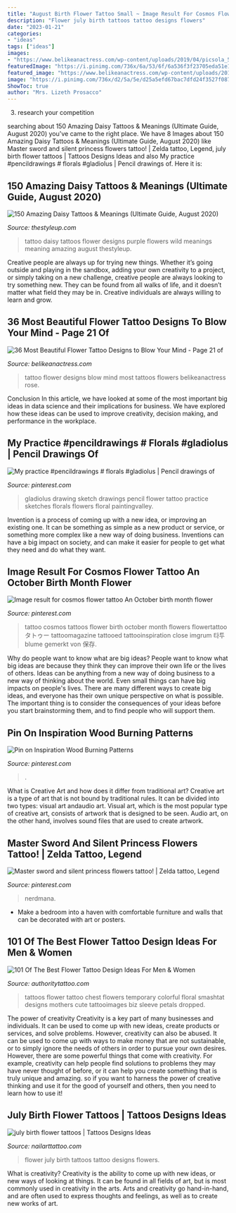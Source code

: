 ```yaml
---
title: "August Birth Flower Tattoo Small ~ Image Result For Cosmos Flower Tattoo An October Birth Month Flower"
description: "Flower july birth tattoos tattoo designs flowers"
date: "2023-01-21"
categories:
- "ideas"
tags: ["ideas"]
images:
- "https://www.belikeanactress.com/wp-content/uploads/2019/04/picsola_50268249_297704227604784_8630076860404714223_n.jpg"
featuredImage: "https://i.pinimg.com/736x/6a/53/6f/6a536f3f23705eda51e1fe98fd17132c.jpg"
featured_image: "https://www.belikeanactress.com/wp-content/uploads/2019/04/picsola_50268249_297704227604784_8630076860404714223_n.jpg"
image: "https://i.pinimg.com/736x/d2/5a/5e/d25a5efd67bac7dfd24f3527f0872cb7.jpg"
ShowToc: true
author: "Mrs. Lizeth Prosacco"
---
```



3. research your competition 

	

		
searching about 150 Amazing Daisy Tattoos &amp; Meanings (Ultimate Guide, August 2020) you've came to the right place. We have 8 Images about 150 Amazing Daisy Tattoos &amp; Meanings (Ultimate Guide, August 2020) like Master sword and silent princess flowers tattoo! | Zelda tattoo, Legend, july birth flower tattoos | Tattoos Designs Ideas and also My practice #pencildrawings # florals #gladiolus | Pencil drawings of. Here it is:
		
    
## 150 Amazing Daisy Tattoos &amp; Meanings (Ultimate Guide, August 2020)

<img loading=lazy src="https://thestyleup.com/wp-content/uploads/2015/03/daisy-tattoo-171.jpg" onerror="this.onerror=null;this.src='https://tse1.mm.bing.net/th?id=OIP.Y6j6uXzneHwpRSHmpl7nzAHaHa&amp;pid=15.1';" alt="150 Amazing Daisy Tattoos &amp; Meanings (Ultimate Guide, August 2020)">

_Source: thestyleup.com_

>tattoo daisy tattoos flower designs purple flowers wild meanings meaning amazing august thestyleup. 

	

Creative people are always up for trying new things. Whether it’s going outside and playing in the sandbox, adding your own creativity to a project, or simply taking on a new challenge, creative people are always looking to try something new. They can be found from all walks of life, and it doesn’t matter what field they may be in. Creative individuals are always willing to learn and grow.

    
## 36 Most Beautiful Flower Tattoo Designs To Blow Your Mind - Page 21 Of

<img loading=lazy src="https://www.belikeanactress.com/wp-content/uploads/2019/04/picsola_50268249_297704227604784_8630076860404714223_n.jpg" onerror="this.onerror=null;this.src='https://tse4.mm.bing.net/th?id=OIP.lKGl41rmsHVQshpUkZtI3gHaLJ&amp;pid=15.1';" alt="36 Most Beautiful Flower Tattoo Designs to Blow Your Mind - Page 21 of">

_Source: belikeanactress.com_

>tattoo flower designs blow mind most tattoos flowers belikeanactress rose. 

	

Conclusion
In this article, we have looked at some of the most important big ideas in data science and their implications for business. We have explored how these ideas can be used to improve creativity, decision making, and performance in the workplace.

    
## My Practice #pencildrawings # Florals #gladiolus | Pencil Drawings Of

<img loading=lazy src="https://i.pinimg.com/736x/d2/5a/5e/d25a5efd67bac7dfd24f3527f0872cb7.jpg" onerror="this.onerror=null;this.src='https://tse1.mm.bing.net/th?id=OIP.tFt1NfvAXHBPoW2ulSSJFwHaMW&amp;pid=15.1';" alt="My practice #pencildrawings # florals #gladiolus | Pencil drawings of">

_Source: pinterest.com_

>gladiolus drawing sketch drawings pencil flower tattoo practice sketches florals flowers floral paintingvalley. 

	

Invention is a process of coming up with a new idea, or improving an existing one. It can be something as simple as a new product or service, or something more complex like a new way of doing business. Inventions can have a big impact on society, and can make it easier for people to get what they need and do what they want.

    
## Image Result For Cosmos Flower Tattoo An October Birth Month Flower

<img loading=lazy src="https://i.pinimg.com/736x/2d/09/d2/2d09d21ad98775bef10ecf84020f9aba.jpg" onerror="this.onerror=null;this.src='https://tse3.mm.bing.net/th?id=OIP.2vPcuaFKF5GYLRD-voYnaAD6D6&amp;pid=15.1';" alt="Image result for cosmos flower tattoo An October birth month flower">

_Source: pinterest.com_

>tattoo cosmos tattoos flower birth october month flowers flowertattoo タトゥー tattoomagazine tattooed tattooinspiration close imgrum 타투 blume gemerkt von 保存. 

	

Why do people want to know what are big ideas?
People want to know what big ideas are because they think they can improve their own life or the lives of others. Ideas can be anything from a new way of doing business to a new way of thinking about the world. Even small things can have big impacts on people's lives. There are many different ways to create big ideas, and everyone has their own unique perspective on what is possible. The important thing is to consider the consequences of your ideas before you start brainstorming them, and to find people who will support them.

    
## Pin On Inspiration Wood Burning Patterns

<img loading=lazy src="https://i.pinimg.com/736x/6a/53/6f/6a536f3f23705eda51e1fe98fd17132c.jpg" onerror="this.onerror=null;this.src='https://tse3.mm.bing.net/th?id=OIP.Gn-NednZ_D9Hvfe_H0WpPgHaHa&amp;pid=15.1';" alt="Pin on Inspiration Wood Burning Patterns">

_Source: pinterest.com_

>. 

	

What is Creative Art and how does it differ from traditional art?
Creative art is a type of art that is not bound by traditional rules. It can be divided into two types: visual art andaudio art. Visual art, which is the most popular type of creative art, consists of artwork that is designed to be seen. Audio art, on the other hand, involves sound files that are used to create artwork.

    
## Master Sword And Silent Princess Flowers Tattoo! | Zelda Tattoo, Legend

<img loading=lazy src="https://i.pinimg.com/736x/f0/3e/01/f03e01d3923df1b1fc7b5ae2f915e650.jpg" onerror="this.onerror=null;this.src='https://tse3.mm.bing.net/th?id=OIP.wJ0kVRYwbcpu5kt1V1j-dAHaLH&amp;pid=15.1';" alt="Master sword and silent princess flowers tattoo! | Zelda tattoo, Legend">

_Source: pinterest.com_

>nerdmana. 

	

- Make a bedroom into a haven with comfortable furniture and walls that can be decorated with art or posters.

    
## 101 Of The Best Flower Tattoo Design Ideas For Men &amp; Women

<img loading=lazy src="https://authoritytattoo.com/wp-content/uploads/2016/12/FlowerTattoos4.jpg" onerror="this.onerror=null;this.src='https://tse1.mm.bing.net/th?id=OIP.83iD9socdQWzfJi7GL7KgAHaJ4&amp;pid=15.1';" alt="101 Of The Best Flower Tattoo Design Ideas For Men &amp; Women">

_Source: authoritytattoo.com_

>tattoos flower tattoo chest flowers temporary colorful floral smashtat designs mothers cute tattooimages biz sleeve petals dropped. 

	

The power of creativity
Creativity is a key part of many businesses and individuals. It can be used to come up with new ideas, create products or services, and solve problems. However, creativity can also be abused. It can be used to come up with ways to make money that are not sustainable, or to simply ignore the needs of others in order to pursue your own desires. However, there are some powerful things that come with creativity. For example, creativity can help people find solutions to problems they may have never thought of before, or it can help you create something that is truly unique and amazing. so if you want to harness the power of creative thinking and use it for the good of yourself and others, then you need to learn how to use it!

    
## July Birth Flower Tattoos | Tattoos Designs Ideas

<img loading=lazy src="http://www.nailarttattoo.com/wp-content/uploads/2013/12/july-birth-flower-tattoos.jpg" onerror="this.onerror=null;this.src='https://tse3.mm.bing.net/th?id=OIP.46UbSL-c2Pbd6uPRf1ml7AHaFj&amp;pid=15.1';" alt="july birth flower tattoos | Tattoos Designs Ideas">

_Source: nailarttattoo.com_

>flower july birth tattoos tattoo designs flowers. 

	

What is creativity?
Creativity is the ability to come up with new ideas, or new ways of looking at things. It can be found in all fields of art, but is most commonly used in creativity in the arts. Arts and creativity go hand-in-hand, and are often used to express thoughts and feelings, as well as to create new works of art.

